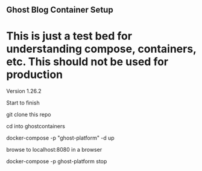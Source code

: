 ## Ghost Blog Container Setup

# This is just a test bed for understanding compose, containers, etc. This should not be used for production

Version 1.26.2

Start to finish

git clone this repo

cd into ghostcontainers

docker-compose -p "ghost-platform" -d up

browse to localhost:8080 in a browser

docker-compose -p ghost-platform stop
